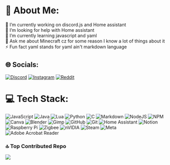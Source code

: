 # 💫 About Me:
🔭 I’m currently working on discord.js and Home assistant<br>🤝 I’m looking for help with Home assistant<br>🌱 I’m currently learning javascript and yaml<br>💬 Ask me about Minecraft cz for some reason I know a lot of things about it<br>⚡ Fun fact yaml stands for yaml ain't markdown language


## 🌐 Socials:
[![Discord](https://img.shields.io/badge/Discord-%237289DA.svg?logo=discord&logoColor=white)](https://discord.gg/@fisupala_) [![Instagram](https://img.shields.io/badge/Instagram-%23E4405F.svg?logo=Instagram&logoColor=white)](https://instagram.com/fisupala) [![Reddit](https://img.shields.io/badge/Reddit-%23FF4500.svg?logo=Reddit&logoColor=white)](https://reddit.com/user/fisupala) 

# 💻 Tech Stack:
![JavaScript](https://img.shields.io/badge/javascript-%23323330.svg?style=flat&logo=javascript&logoColor=%23F7DF1E) ![Java](https://img.shields.io/badge/java-%23ED8B00.svg?style=flat&logo=openjdk&logoColor=white) ![Lua](https://img.shields.io/badge/lua-%232C2D72.svg?style=flat&logo=lua&logoColor=white) ![Python](https://img.shields.io/badge/python-3670A0?style=flat&logo=python&logoColor=ffdd54) ![C](https://img.shields.io/badge/c-%2300599C.svg?style=flat&logo=c&logoColor=white) ![Markdown](https://img.shields.io/badge/markdown-%23000000.svg?style=flat&logo=markdown&logoColor=white) ![NodeJS](https://img.shields.io/badge/node.js-6DA55F?style=flat&logo=node.js&logoColor=white) ![NPM](https://img.shields.io/badge/NPM-%23CB3837.svg?style=flat&logo=npm&logoColor=white) ![Canva](https://img.shields.io/badge/Canva-%2300C4CC.svg?style=flat&logo=Canva&logoColor=white) ![Blender](https://img.shields.io/badge/blender-%23F5792A.svg?style=flat&logo=blender&logoColor=white) ![Gimp](https://img.shields.io/badge/Gimp-657D8B?style=flat&logo=gimp&logoColor=FFFFFF) ![GitHub](https://img.shields.io/badge/github-%23121011.svg?style=flat&logo=github&logoColor=white) ![Git](https://img.shields.io/badge/git-%23F05033.svg?style=flat&logo=git&logoColor=white) ![Home Assistant](https://img.shields.io/badge/home%20assistant-%2341BDF5.svg?style=flat&logo=home-assistant&logoColor=white) ![Notion](https://img.shields.io/badge/Notion-%23000000.svg?style=flat&logo=notion&logoColor=white) ![Raspberry Pi](https://img.shields.io/badge/-Raspberry_Pi-C51A4A?style=flat&logo=Raspberry-Pi) ![Zigbee](https://img.shields.io/badge/zigbee-%23EB0443.svg?style=flat&logo=zigbee&logoColor=white) ![nVIDIA](https://img.shields.io/badge/nVIDIA-%2376B900.svg?style=flat&logo=nVIDIA&logoColor=white) ![Steam](https://img.shields.io/badge/steam-%23000000.svg?style=flat&logo=steam&logoColor=white) ![Meta](https://img.shields.io/badge/Meta-%230467DF.svg?style=flat&logo=Meta&logoColor=white) ![Adobe Acrobat Reader](https://img.shields.io/badge/Adobe%20Acrobat%20Reader-EC1C24.svg?style=flat&logo=Adobe%20Acrobat%20Reader&logoColor=white)

### 🔝 Top Contributed Repo
![](https://github-contributor-stats.vercel.app/api?username=Koodi-ankka&limit=5&theme=dark&combine_all_yearly_contributions=true)

<!-- Proudly created with GPRM ( https://gprm.itsvg.in ) -->

<!---
Koodi-Ankka/Koodi-Ankka is a very ✨ special ✨ repository because its `README.md` (this file) appears on your GitHub profile.
You can click the Preview link to take a look at your changes.
--->

